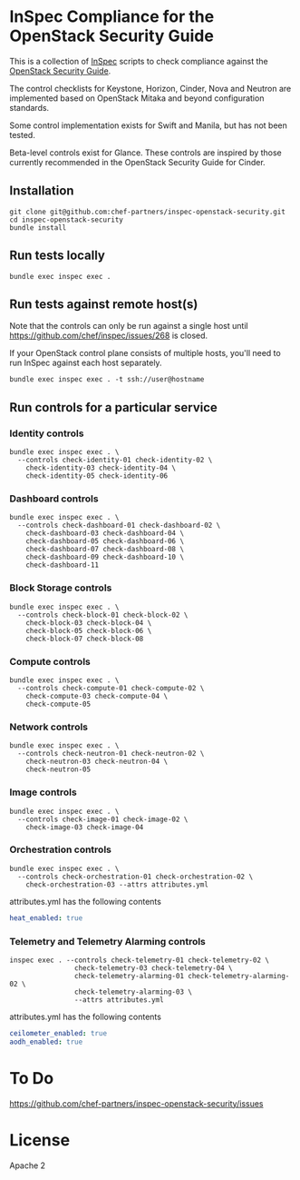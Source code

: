 # InSpec Compliance for the OpenStack Security Guide

This is a collection of [InSpec](http://inspec.io) scripts to check compliance against the [OpenStack Security Guide](http://docs.openstack.org/security-guide/).

The control checklists for Keystone, Horizon, Cinder, Nova and Neutron are implemented based on OpenStack Mitaka and beyond configuration standards.

Some control implementation exists for Swift and Manila, but has not been tested.

Beta-level controls exist for Glance. These controls are inspired by those currently recommended in the OpenStack Security Guide for Cinder.

## Installation

```shell
git clone git@github.com:chef-partners/inspec-openstack-security.git
cd inspec-openstack-security
bundle install
```

## Run tests locally

```shell
bundle exec inspec exec .
```

## Run tests against remote host(s)

Note that the controls can only be run against a single host until
https://github.com/chef/inspec/issues/268 is closed.

If your OpenStack control plane consists of multiple hosts, you'll need to
run InSpec against each host separately.

```shell
bundle exec inspec exec . -t ssh://user@hostname
```

## Run controls for a particular service

### Identity controls

```shell
bundle exec inspec exec . \
  --controls check-identity-01 check-identity-02 \
    check-identity-03 check-identity-04 \
    check-identity-05 check-identity-06
```

### Dashboard controls

```shell
bundle exec inspec exec . \
  --controls check-dashboard-01 check-dashboard-02 \
    check-dashboard-03 check-dashboard-04 \
    check-dashboard-05 check-dashboard-06 \
    check-dashboard-07 check-dashboard-08 \
    check-dashboard-09 check-dashboard-10 \
    check-dashboard-11
```

### Block Storage controls

```shell
bundle exec inspec exec . \
  --controls check-block-01 check-block-02 \
    check-block-03 check-block-04 \
    check-block-05 check-block-06 \
    check-block-07 check-block-08
```

### Compute controls

```shell
bundle exec inspec exec . \
  --controls check-compute-01 check-compute-02 \
    check-compute-03 check-compute-04 \
    check-compute-05
```

### Network controls

```shell
bundle exec inspec exec . \
  --controls check-neutron-01 check-neutron-02 \
    check-neutron-03 check-neutron-04 \
    check-neutron-05
```

### Image controls

```shell
bundle exec inspec exec . \
  --controls check-image-01 check-image-02 \
    check-image-03 check-image-04
```

### Orchestration controls
```shell
bundle exec inspec exec . \
  --controls check-orchestration-01 check-orchestration-02 \
    check-orchestration-03 --attrs attributes.yml
```

attributes.yml has the following contents
```yaml
heat_enabled: true
```

### Telemetry and Telemetry Alarming controls

```shell
inspec exec . --controls check-telemetry-01 check-telemetry-02 \
                check-telemetry-03 check-telemetry-04 \
                check-telemetry-alarming-01 check-telemetry-alarming-02 \
                check-telemetry-alarming-03 \
                --attrs attributes.yml
```

attributes.yml has the following contents
```yaml
ceilometer_enabled: true
aodh_enabled: true
```

# To Do

https://github.com/chef-partners/inspec-openstack-security/issues

# License

Apache 2

